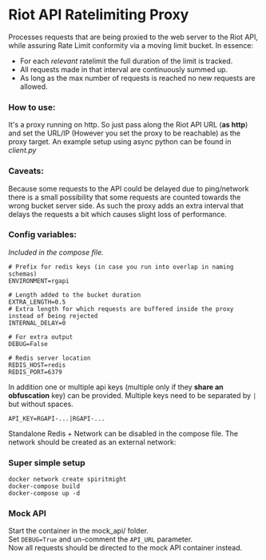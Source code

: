 # Riot API Ratelimiting Proxy

Processes requests that are being proxied to the web server to the Riot API,
while assuring Rate Limit conformity via a moving limit bucket. In essence:
- For each *relevant* ratelimit the full duration of the limit is tracked.
- All requests made in that interval are continuously summed up.
- As long as the max number of requests is reached no new requests are allowed.

### How to use:

It's a proxy running on http. So just pass along the Riot API URL (**as http**) and set the URL/IP (However you set the proxy to be reachable)
as the proxy target. An example setup using async python can be found in *client.py*


### Caveats:

Because some requests to the API could be delayed due to ping/network there is a small possibility that some requests are
counted towards the wrong bucket server side. As such the proxy adds an extra interval that delays the requests a bit which
causes slight loss of performance.



### Config variables:
*Included in the compose file.*

```dotenv
# Prefix for redis keys (in case you run into overlap in naming schemas)
ENVIRONMENT=rgapi

# Length added to the bucket duration
EXTRA_LENGTH=0.5
# Extra length for which requests are buffered inside the proxy instead of being rejected
INTERNAL_DELAY=0

# For extra output
DEBUG=False

# Redis server location
REDIS_HOST=redis
REDIS_PORT=6379
```

In addition one or multiple api keys (multiple only if they **share an obfuscation** key) can be provided. Multiple
keys need to be separated by `|` but without spaces.
```dotenv
API_KEY=RGAPI-...|RGAPI-...
```

Standalone Redis + Network can be disabled in the compose file. The network should be created as an external network:

### Super simple setup
```shell
docker network create spiritmight
docker-compose build
docker-compose up -d
```

### Mock API

Start the container in the mock_api/ folder.  
Set `DEBUG=True` and un-comment the `API_URL` parameter.  
Now all requests should be directed to the mock API container instead.
